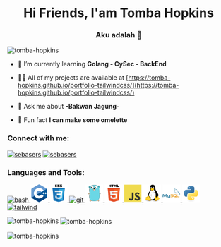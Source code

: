 <h1 align="center">Hi Friends, I'am Tomba Hopkins</h1>
<h3 align="center">Aku adalah 🦖</h3>

<p align="left"> <img src="https://komarev.com/ghpvc/?username=tomba-hopkins&label=Profile%20views&color=0e75b6&style=flat" alt="tomba-hopkins" /> </p>

- 🌾 I’m currently learning **Golang - CySec - BackEnd**

- 👨‍💻 All of my projects are available at [https://tomba-hopkins.github.io/portfolio-tailwindcss/](https://tomba-hopkins.github.io/portfolio-tailwindcss/)

- 💬 Ask me about **-Bakwan Jagung-**

- 🎈 Fun fact **I can make some omelette**

<h3 align="left">Connect with me:</h3>
<p align="left">
<a href="https://www.leetcode.com/sebasers" target="blank"><img align="center" src="https://raw.githubusercontent.com/rahuldkjain/github-profile-readme-generator/master/src/images/icons/Social/leet-code.svg" alt="sebasers" height="30" width="40" /></a>
<a href="https://www.codewars.com/users/AwikwokBas" target="blank"><img align="center" src="https://www.codewars.com/packs/assets/logo.f607a0fb.svg" alt="sebasers" height="30" width="40" /></a>
</p>

<h3 align="left">Languages and Tools:</h3>
<p align="left"> <a href="https://www.gnu.org/software/bash/" target="_blank" rel="noreferrer"> <img src="https://upload.wikimedia.org/wikipedia/commons/4/4b/Bash_Logo_Colored.svg" alt="bash" width="40" height="40"/> </a> <a href="https://www.w3schools.com/cpp/" target="_blank" rel="noreferrer"> <img src="https://raw.githubusercontent.com/devicons/devicon/master/icons/cplusplus/cplusplus-original.svg" alt="cplusplus" width="40" height="40"/> </a> <a href="https://www.w3schools.com/css/" target="_blank" rel="noreferrer"> <img src="https://raw.githubusercontent.com/devicons/devicon/master/icons/css3/css3-original-wordmark.svg" alt="css3" width="40" height="40"/> </a> <a href="https://git-scm.com/" target="_blank" rel="noreferrer"> <img src="https://www.vectorlogo.zone/logos/git-scm/git-scm-icon.svg" alt="git" width="40" height="40"/> </a> <a href="https://golang.org" target="_blank" rel="noreferrer"> <img src="https://raw.githubusercontent.com/devicons/devicon/master/icons/go/go-original.svg" alt="go" width="40" height="40"/> </a> <a href="https://www.w3.org/html/" target="_blank" rel="noreferrer"> <img src="https://raw.githubusercontent.com/devicons/devicon/master/icons/html5/html5-original-wordmark.svg" alt="html5" width="40" height="40"/> </a> <a href="https://developer.mozilla.org/en-US/docs/Web/JavaScript" target="_blank" rel="noreferrer"> <img src="https://raw.githubusercontent.com/devicons/devicon/master/icons/javascript/javascript-original.svg" alt="javascript" width="40" height="40"/> </a> <a href="https://www.linux.org/" target="_blank" rel="noreferrer"> <img src="https://raw.githubusercontent.com/devicons/devicon/master/icons/linux/linux-original.svg" alt="linux" width="40" height="40"/> </a> <a href="https://www.mysql.com/" target="_blank" rel="noreferrer"> <img src="https://raw.githubusercontent.com/devicons/devicon/master/icons/mysql/mysql-original-wordmark.svg" alt="mysql" width="40" height="40"/> </a> <a href="https://www.python.org" target="_blank" rel="noreferrer"> <img src="https://raw.githubusercontent.com/devicons/devicon/master/icons/python/python-original.svg" alt="python" width="40" height="40"/> </a> <a href="https://tailwindcss.com/" target="_blank" rel="noreferrer"> <img src="https://www.vectorlogo.zone/logos/tailwindcss/tailwindcss-icon.svg" alt="tailwind" width="40" height="40"/> </a> </p>

<p><img align="left" src="https://github-readme-stats.vercel.app/api/top-langs?username=tomba-hopkins&show_icons=true&locale=en&layout=compact&theme=dark" alt="tomba-hopkins" /></p>

<p>&nbsp;<img align="center" src="https://github-readme-stats.vercel.app/api?username=tomba-hopkins&show_icons=true&locale=en&theme=dark" alt="tomba-hopkins" /></p>

<p><img align="center" src="https://github-readme-streak-stats.herokuapp.com/?user=tomba-hopkins&theme=dark" alt="tomba-hopkins" /></p>
